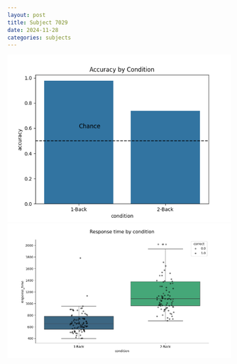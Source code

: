 ```yaml
---
layout: post
title: Subject 7029
date: 2024-11-28
categories: subjects
---
```


![](data/7029/run-13/7029_ATS_acc.png)
![](data/7029/run-13/7029_ATS_rt.png)
